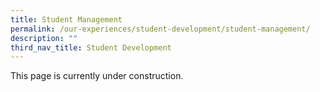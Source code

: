 ```yaml
---
title: Student Management
permalink: /our-experiences/student-development/student-management/
description: ""
third_nav_title: Student Development
---
```

This page is currently under construction.